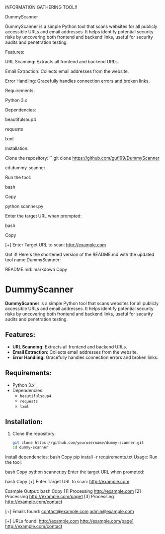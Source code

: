 INFORMATION GATHERING TOOL!! 

DummyScanner 

DummyScanner is a simple Python tool that scans websites for all publicly accessible URLs and email addresses. It helps identify potential security risks by uncovering both frontend and backend links, useful for security audits and penetration testing. 

Features: 

URL Scanning: Extracts all frontend and backend URLs. 

Email Extraction: Collects email addresses from the website. 

Error Handling: Gracefully handles connection errors and broken links. 

Requirements: 

Python 3.x 

Dependencies: 

beautifulsoup4 

requests 

lxml 

Installation: 

Clone the repository: `` git clone https://github.com/gufi99/DummyScanner  

cd dummy-scanner 

 

Run the tool: 

bash 

Copy 

python scanner.py 
 

Enter the target URL when prompted: 

bash 

Copy 

[+] Enter Target URL to scan: http://example.com 

 
Got it! Here's the shortened version of the README.md with the updated tool name DummyScanner:

README.md:
markdown
Copy
# DummyScanner

**DummyScanner** is a simple Python tool that scans websites for all publicly accessible URLs and email addresses. It helps identify potential security risks by uncovering both frontend and backend links, useful for security audits and penetration testing.

## Features:
- **URL Scanning:** Extracts all frontend and backend URLs.
- **Email Extraction:** Collects email addresses from the website.
- **Error Handling:** Gracefully handles connection errors and broken links.

## Requirements:
- Python 3.x
- Dependencies:
  - `beautifulsoup4`
  - `requests`
  - `lxml`

## Installation:

1. Clone the repository:
   ```bash
   git clone https://github.com/yourusername/dummy-scanner.git
   cd dummy-scanner
Install dependencies:
bash
Copy
pip install -r requirements.txt
Usage:
Run the tool:

bash
Copy
python scanner.py
Enter the target URL when prompted:

bash
Copy
[+] Enter Target URL to scan: http://example.com

Example Output:
bash
Copy
[1] Processing http://example.com
[2] Processing http://example.com/page1
[3] Processing http://example.com/contact

[+] Emails found:
contact@example.com
admin@example.com

[+] URLs found:
http://example.com
http://example.com/page1
http://example.com/contact

 

 

 
